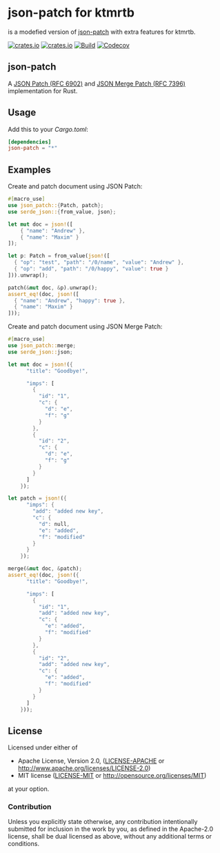 # json-patch for ktmrtb

is a modefied version of [json-patch](https://github.com/idubrov/json-patch) with extra features for ktmrtb.

[![crates.io](https://img.shields.io/crates/v/json-patch.svg)](https://crates.io/crates/json-patch)
[![crates.io](https://img.shields.io/crates/d/json-patch.svg)](https://crates.io/crates/json-patch)
[![Build](https://github.com/idubrov/json-patch/actions/workflows/main.yml/badge.svg)](https://github.com/idubrov/json-patch/actions)
[![Codecov](https://codecov.io/gh/idubrov/json-patch/branch/main/graph/badge.svg?token=hdcr6yfBfa)](https://codecov.io/gh/idubrov/json-patch)

## json-patch

A [JSON Patch (RFC 6902)](https://tools.ietf.org/html/rfc6902) and
[JSON Merge Patch (RFC 7396)](https://tools.ietf.org/html/rfc7396) implementation for Rust.

## Usage

Add this to your *Cargo.toml*:

```toml
[dependencies]
json-patch = "*"
```

## Examples

Create and patch document using JSON Patch:

```rust
#[macro_use]
use json_patch::{Patch, patch};
use serde_json::{from_value, json};

let mut doc = json!([
    { "name": "Andrew" },
    { "name": "Maxim" }
]);

let p: Patch = from_value(json!([
  { "op": "test", "path": "/0/name", "value": "Andrew" },
  { "op": "add", "path": "/0/happy", "value": true }
])).unwrap();

patch(&mut doc, &p).unwrap();
assert_eq!(doc, json!([
  { "name": "Andrew", "happy": true },
  { "name": "Maxim" }
]));

```

Create and patch document using JSON Merge Patch:

```rust
#[macro_use]
use json_patch::merge;
use serde_json::json;

let mut doc = json!({
      "title": "Goodbye!",

      "imps": [
        {
          "id": "1",
          "c": {
            "d": "e",
            "f": "g"
          }
        },
        {
          "id": "2",
          "c": {
            "d": "e",
            "f": "g"
          }
        }
      ]
    });

let patch = json!({
      "imps": {
        "add": "added new key",
        "c": {
          "d": null,
          "e": "added",
          "f": "modified"
        }
      }
    });

merge(&mut doc, &patch);
assert_eq!(doc, json!({
      "title": "Goodbye!",

      "imps": [
        {
          "id": "1",
          "add": "added new key",
          "c": {
            "e": "added",
            "f": "modified"
          }
        },
        {
          "id": "2",
          "add": "added new key",
          "c": {
            "e": "added",
            "f": "modified"
          }
        }
      ]
    }));
```

## License

Licensed under either of

* Apache License, Version 2.0, ([LICENSE-APACHE](LICENSE-APACHE) or <http://www.apache.org/licenses/LICENSE-2.0>)
* MIT license ([LICENSE-MIT](LICENSE-MIT) or <http://opensource.org/licenses/MIT>)

at your option.

### Contribution

Unless you explicitly state otherwise, any contribution intentionally submitted
for inclusion in the work by you, as defined in the Apache-2.0 license, shall be dual licensed as above, without any
additional terms or conditions.
